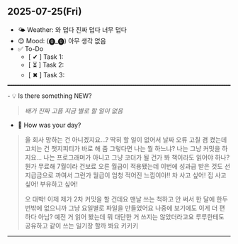 ## 2025-07-25(Fri)

- 🌤 Weather: 와 덥다 진짜 덥다 너무 덥다
- 😊 Mood: (⓿_⓿) 아무 생각 없음
- ✅ To-Do
  - [ ✔ ] Task 1:
  - [ ⏳ ] Task 2:
  - [ ✖ ] Task 3:
<hr style="border-top: 1px dashed #333;">
- 💡 Is there something NEW?   

> *배가 진짜 고픔 지금 별로 할 일이 없음*

- 📝 How was your day?
> 울 회사 망하는 건 아니겠지요...?
> 딱히 할 일이 없어서 날짜 오류 고칠 겸 켰는데 고치는 건 챗지피티가 바로 해 줌
> 그렇다면 나는 뭘 하느냐? 나는 그냥 커밋을 하지요...
> 나는 프로그래머가 아니고 그냥 코더가 될 건가 봐
> 책이라도 읽어야 하나? 뭔가 무료해
> 7월이라 건보료 오른 월급이 적용됐는데 이번에 성과급 받은 것도 선지급금으로 까여서 그런가
> 월급이 엄청 적어진 느낌이야!! 차 사고 싶어! 집 사고 싶어! 부유하고 싶어!
> 
> 오 대박!
> 이제 제가 2차 커밋을 할 건데요
> 맨날 쓰는 척하고 안 써서 한 달에 한두 번밖에 없으니까 그냥 요일별로 파일을 만들었어요
> 나중에 보기에도 이게 더 편하다 아님?
> 예전 거 읽어 봤는데 뭐 대단한 거 쓰지는 않았더라고요 
> 루루한테도 공유하고 같이 쓰는 일기장 할까 봐요 키키키 

---
